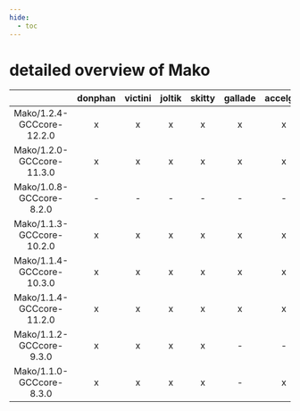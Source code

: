 ```yaml
---
hide:
  - toc
---
```


detailed overview of Mako
=========================

| |donphan|victini|joltik|skitty|gallade|accelgor|swalot|doduo|
| :---: | :---: | :---: | :---: | :---: | :---: | :---: | :---: | :---: |
|Mako/1.2.4-GCCcore-12.2.0|x|x|x|x|x|x|x|x|
|Mako/1.2.0-GCCcore-11.3.0|x|x|x|x|x|x|x|x|
|Mako/1.0.8-GCCcore-8.2.0|-|-|-|-|-|-|x|x|
|Mako/1.1.3-GCCcore-10.2.0|x|x|x|x|x|x|x|x|
|Mako/1.1.4-GCCcore-10.3.0|x|x|x|x|x|x|x|x|
|Mako/1.1.4-GCCcore-11.2.0|x|x|x|x|x|x|x|x|
|Mako/1.1.2-GCCcore-9.3.0|x|x|x|x|-|-|x|x|
|Mako/1.1.0-GCCcore-8.3.0|x|x|x|x|-|x|x|x|
